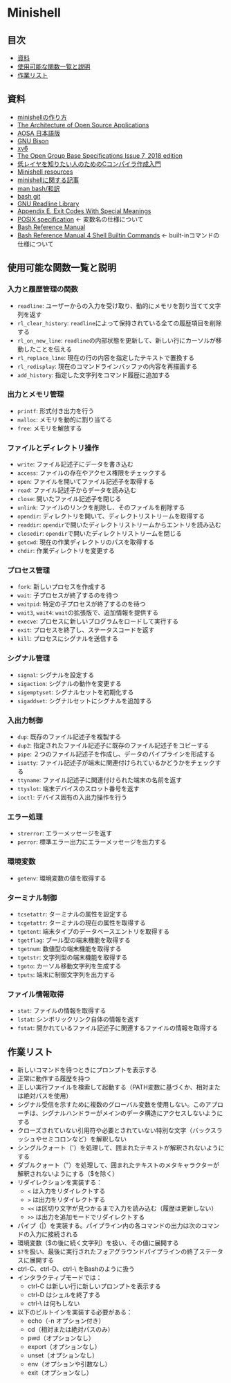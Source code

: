 # Minishell

## 目次
- [資料](#資料)
- [使用可能な関数一覧と説明](#使用可能な関数一覧と説明)
- [作業リスト](#作業リスト)

## 資料
- [minishellの作り方](https://usatie.notion.site/minishell-29921d3ea13447ad897349acd5733d5e#2ebba0b5890641898a16957b69e50f1f)
- [The Architecture of Open Source Applications](https://aosabook.org/en/index.html)
- [AOSA 日本語版](https://m-takagi.github.io/aosa-ja/aosa.pdf)
- [GNU Bison](https://www.gnu.org/software/bison/manual/bison.html)
- [xv6](https://github.com/mit-pdos/xv6-public/tree/master)
- [The Open Group Base Specifications Issue 7, 2018 edition](https://pubs.opengroup.org/onlinepubs/9699919799/utilities/V3_chap02.html)
- [低レイヤを知りたい人のためのCコンパイラ作成入門](https://www.sigbus.info/compilerbook)
- [Minishell resources](https://minishell.simple.ink/)
- [minishellに関する記事](https://velog-io.translate.goog/@chez_bono/Minishell?_x_tr_sl=auto&_x_tr_tl=ja&_x_tr_hl=en-US&_x_tr_pto=wapp)
- [man bash/和訳](https://ja.manpages.org/bash)
- [bash git](https://git.savannah.gnu.org/cgit/bash.git/)
- [GNU Readline Library](https://tiswww.cwru.edu/php/chet/readline/readline.html)
- [Appendix E. Exit Codes With Special Meanings](https://tldp.org/LDP/abs/html/exitcodes.html#EXITCODESREF)
- [POSIX specification](https://pubs.opengroup.org/onlinepubs/9699919799/utilities/V3_chap02.html#tag_18_06) <- 変数名の仕様について
- [Bash Reference Manual](https://www.gnu.org/software/bash/manual/html_node/index.html)
- [Bash Reference Manual 4 Shell Builtin Commands](https://www.gnu.org/software/bash/manual/html_node/Shell-Builtin-Commands.html) <- built-inコマンドの仕様について

## 使用可能な関数一覧と説明

### 入力と履歴管理の関数
- `readline`: ユーザーからの入力を受け取り、動的にメモリを割り当てて文字列を返す
- `rl_clear_history`: `readline`によって保持されている全ての履歴項目を削除する
- `rl_on_new_line`: `readline`の内部状態を更新して、新しい行にカーソルが移動したことを伝える
- `rl_replace_line`: 現在の行の内容を指定したテキストで置換する
- `rl_redisplay`: 現在のコマンドラインバッファの内容を再描画する
- `add_history`: 指定した文字列をコマンド履歴に追加する

### 出力とメモリ管理
- `printf`: 形式付き出力を行う
- `malloc`: メモリを動的に割り当てる
- `free`: メモリを解放する

### ファイルとディレクトリ操作
- `write`: ファイル記述子にデータを書き込む
- `access`: ファイルの存在やアクセス権限をチェックする
- `open`: ファイルを開いてファイル記述子を取得する
- `read`: ファイル記述子からデータを読み込む
- `close`: 開いたファイル記述子を閉じる
- `unlink`: ファイルのリンクを削除し、そのファイルを削除する
- `opendir`: ディレクトリを開いて、ディレクトリストリームを取得する
- `readdir`: `opendir`で開いたディレクトリストリームからエントリを読み込む
- `closedir`: `opendir`で開いたディレクトリストリームを閉じる
- `getcwd`: 現在の作業ディレクトリのパスを取得する
- `chdir`: 作業ディレクトリを変更する

### プロセス管理
- `fork`: 新しいプロセスを作成する
- `wait`: 子プロセスが終了するのを待つ
- `waitpid`: 特定の子プロセスが終了するのを待つ
- `wait3`, `wait4`: `wait`の拡張版で、追加情報を提供する
- `execve`: プロセスに新しいプログラムをロードして実行する
- `exit`: プロセスを終了し、ステータスコードを返す
- `kill`: プロセスにシグナルを送信する

### シグナル管理
- `signal`: シグナルを設定する
- `sigaction`: シグナルの動作を変更する
- `sigemptyset`: シグナルセットを初期化する
- `sigaddset`: シグナルセットにシグナルを追加する

### 入出力制御
- `dup`: 既存のファイル記述子を複製する
- `dup2`: 指定されたファイル記述子に既存のファイル記述子をコピーする
- `pipe`: ２つのファイル記述子を作成し、データのパイプラインを形成する
- `isatty`: ファイル記述子が端末に関連付けられているかどうかをチェックする
- `ttyname`: ファイル記述子に関連付けられた端末の名前を返す
- `ttyslot`: 端末デバイスのスロット番号を返す
- `ioctl`: デバイス固有の入出力操作を行う

### エラー処理
- `strerror`: エラーメッセージを返す
- `perror`: 標準エラー出力にエラーメッセージを出力する

### 環境変数
- `getenv`: 環境変数の値を取得する

### ターミナル制御
- `tcsetattr`: ターミナルの属性を設定する
- `tcgetattr`: ターミナルの現在の属性を取得する
- `tgetent`: 端末タイプのデータベースエントリを取得する
- `tgetflag`: ブール型の端末機能を取得する
- `tgetnum`: 数値型の端末機能を取得する
- `tgetstr`: 文字列型の端末機能を取得する
- `tgoto`: カーソル移動文字列を生成する
- `tputs`: 端末に制御文字列を出力する

### ファイル情報取得
- `stat`: ファイルの情報を取得する
- `lstat`: シンボリックリンク自体の情報を返す
- `fstat`: 開かれているファイル記述子に関連するファイルの情報を取得する

## 作業リスト
-  新しいコマンドを待つときにプロンプトを表示する
-  正常に動作する履歴を持つ
-  正しい実行ファイルを検索して起動する（PATH変数に基づくか、相対または絶対パスを使用）
-  シグナル受信を示すために複数のグローバル変数を使用しない。このアプローチは、シグナルハンドラーがメインのデータ構造にアクセスしないようにする
-  クローズされていない引用符や必要とされていない特別な文字（バックスラッシュやセミコロンなど）を解釈しない
-  シングルクォート（'）を処理して、囲まれたテキストが解釈されないようにする
-  ダブルクォート（"）を処理して、囲まれたテキストのメタキャラクターが解釈されないようにする（$を除く）
-  リダイレクションを実装する：
    -  `<` は入力をリダイレクトする
    -  `>` は出力をリダイレクトする
    -  `<<` は区切り文字が見つかるまで入力を読み込む（履歴は更新しない）
    -  `>>` は出力を追加モードでリダイレクトする
-  パイプ（|）を実装する。パイプライン内の各コマンドの出力は次のコマンドの入力に接続される
-  環境変数（$の後に続く文字列）を扱い、その値に展開する
-  `$?`を扱い、最後に実行されたフォアグラウンドパイプラインの終了ステータスに展開する
-  ctrl-C、ctrl-D、ctrl-\ をBashのように扱う
-  インタラクティブモードでは：
    -  ctrl-C は新しい行に新しいプロンプトを表示する
    -  ctrl-D はシェルを終了する
    -  ctrl-\ は何もしない
-  以下のビルトインを実装する必要がある：
    -  echo（-n オプション付き）
    -  cd（相対または絶対パスのみ）
    -  pwd（オプションなし）
    -  export（オプションなし）
    -  unset（オプションなし）
    -  env（オプションや引数なし）
    -  exit（オプションなし）
